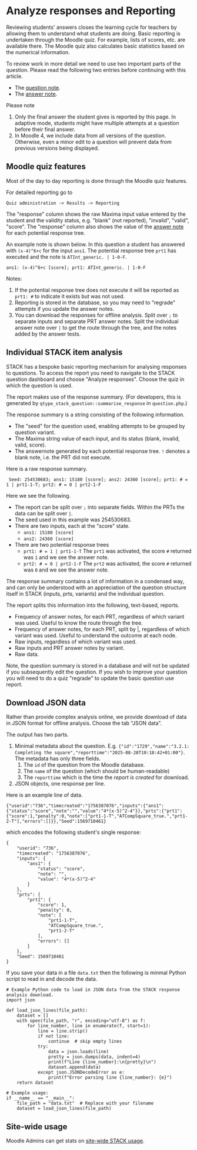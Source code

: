 # Analyze responses and Reporting

Reviewing students' answers closes the learning cycle for teachers by allowing them to understand what students are doing. Basic reporting is undertaken through the Moodle quiz.  For example, lists of scores, etc. are available there.  The Moodle quiz also calculates basic statistics based on the numerical information.

To review work in more detail we need to use two important parts of the question. Please read the following two entries before continuing with this article.

* The [question note](../Authoring/Question_note.md).
* The [answer note](../Authoring/Potential_response_trees.md#Answer_note).

Please note

1. Only the final answer the student gives is reported by this page.  In adaptive mode, students might have multiple attempts at a question before their final answer.
2. In Moodle 4, we include data from all versions of the question.  Otherwise, even a minor edit to a question will prevent data from previous versions being displayed.

## Moodle quiz features ##

Most of the day to day reporting is done through the Moodle quiz features.

For detailed reporting go to

    Quiz administration -> Results -> Reporting

The "response" column shows the raw Maxima input value entered by the student and the validity status, e.g. "blank" (not reported), "invalid", "valid", "score".  The "response" column also shows the value of the [answer note](../Authoring/Potential_response_trees.md#Answer_note) for each potential response tree.

An example note is shown below.  In this question a student has answered with `(x-4)^6+c` for the input `ans1`.
The potential response tree `prt1` has executed and the note is `ATInt_generic. | 1-0-F`.

    ans1: (x-4)^6+c [score]; prt1: ATInt_generic. | 1-0-F

Notes:

1. If the potential response tree does not execute it will be reported as `prt1: #` to indicate it exists but was not used.
2. Reporting is stored in the database, so you may need to "regrade" attempts if you update the answer notes.
3. You can download the responses for offline analysis.  Split over `;` to separate inputs and separate PRT answer notes.  Split the individual answer note over `|` to get the route through the tree, and the notes added by the answer tests.

## Individual STACK item analysis ##

STACK has a bespoke basic reporting mechanism for analysing responses to questions.  To access the report you need to navigate to the STACK question dashboard and choose "Analyze responses".  Choose the quiz in which the question is used.

The report makes use of the response summary.  (For developers, this is generated by `qtype_stack_question::summarise_response` in `question.php`.)

The response summary is a string consisting of the following information.

* The "seed" for the question used, enabling attempts to be grouped by question variant.
* The Maxima string value of each input, and its status (blank, invalid, valid, score).
* The answernote generated by each potential response tree. `!` denotes a blank note, i.e. the PRT did not execute.

Here is a raw response summary.

     Seed: 254530683; ans1: 15180 [score]; ans2: 24360 [score]; prt1: # = 1 | prt1-1-T; prt2: # = 0 | prt2-1-F

Here we see the following.

* The report can be split over `;` into separate fields.
  Within the PRTs the data can be split over `|`.
* The seed used in this example was 254530683.
* There are two inputs, each at the "score" state.
  * `ans1: 15180 [score]`
  * `ans2: 24360 [score]`
* There are two potential response trees
  * `prt1: # = 1 | prt1-1-T`  The `prt1` was activated, the score `#` returned was `1` and we see the answer note.
  * `prt2: # = 0 | prt2-1-F`  The `prt2` was activated, the score `#` returned was `0` and we see the answer note.

The response summary contains a lot of information in a condensed way, and can only be understood with an appreciation of the question structure itself in STACK (inputs, prts, variants) and the individual question.

The report splits this information into the following, text-based, reports.

* Frequency of answer notes, for each PRT, regardless of which variant was used.  Useful to know the route through the tree.
* Frequency of answer notes, for each PRT, split by |, regardless of which variant was used.   Useful to understand the outcome at each node.
* Raw inputs, regardless of which variant was used.
* Raw inputs and PRT answer notes by variant.
* Raw data.

Note, the question summary is stored in a database and will not be updated if you subsequently edit the question.  If you wish to improve your question you will need to do a quiz "regrade" to update the basic question use report.

## Download JSON data

Rather than provide complex analysis online, we provide download of data in JSON format for offline analysis.  Choose the tab "JSON data".

The output has two parts.

1. Minimal metadata about the question.  E.g. `{"id":"1729","name":"3.2.1: Completing the square","reporttime":"2025-08-28T10:18:42+01:00"}`.  The metadata has only three fields.
    1. The `id` of the question from the Moodle database.
    2. The `name` of the question (which should be human-readable)
    3. The `reporttime` which is the time the _report is created_ for download.
2. JSON objects, one response per line.

Here is an example line of data.

````
{"userid":"736","timecreated":"1756387076","inputs":{"ans1":{"status":"score","note":"","value":"4*(x-5)^2-4"}},"prts":{"prt1":{"score":1,"penalty":0,"note":["prt1-1-T","ATCompSquare_true.","prt1-2-T"],"errors":[]}},"Seed":1569710461}
````

which encodes the following student's single response:

````
{
    "userid": "736",
    "timecreated": "1756387076",
    "inputs": {
        "ans1": {
            "status": "score",
            "note": "",
            "value": "4*(x-5)^2-4"
        }
    },
    "prts": {
        "prt1": {
            "score": 1,
            "penalty": 0,
            "note": [
                "prt1-1-T",
                "ATCompSquare_true.",
                "prt1-2-T"
            ],
            "errors": []
        }
    },
    "Seed": 1569710461
}
````

If you save your data in a file `data.txt` then the following is minmal Python script to read in and decode the data.

````
# Example Python code to load in JSON data from the STACK response analysis download.
import json

def load_json_lines(file_path):
    dataset = []
    with open(file_path, "r", encoding="utf-8") as f:
        for line_number, line in enumerate(f, start=1):
            line = line.strip()
            if not line:
                continue  # skip empty lines
            try:
                data = json.loads(line)
                pretty = json.dumps(data, indent=4)
                print(f"Line {line_number}:\n{pretty}\n")
                dataset.append(data)
            except json.JSONDecodeError as e:
                print(f"Error parsing line {line_number}: {e}")
    return dataset

# Example usage:
if __name__ == "__main__":
    file_path = "data.txt"  # Replace with your filename
    dataset = load_json_lines(file_path)
````


## Site-wide usage ##

Moodle Admins can get stats on [site-wide STACK usage](../STACK_question_admin/Advanced_reporting.md).